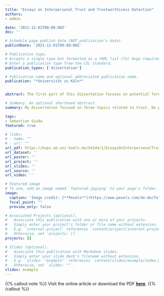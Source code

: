 ```yaml
---
title: "Essays on Interpersonal Trust and Trustworthiness Detection"
authors:
- admin

date: '2021-12-01T00:00:00Z'
doi: ''

# Schedule page publish date (NOT publication's date).
publishDate: '2021-12-01T00:00:00Z'

# Publication type.
# Accepts a single type but formatted as a YAML list (for Hugo requirements).
# Enter a publication type from the CSL standard.
publication_types: ['dissertation']

# Publication name and optional abbreviated publication name.
publication: "*Universität zu Köln*"


abstract: The first part of this dissertation focuses on potential foreign language effects on trust. Research shows that the use of a foreign language may alter people’s choices. Thus, interpersonal trust could also be susceptible to such effects. However, although the use of foreign language influenced choices in moral dilemmas, we did not find foreign language effects on trust or trustworthiness decisions. These findings are in line with the idea that interpersonal trust is principled. The second part of this dissertation focuses on trust accuracy. Judgments about people’s trustworthiness are made frequently and have important real-life consequences. However, the accuracy of these judgments is debated. I therefore systematically reviewed the current evidence for accurate trustworthiness detection. The overall evidence for accuracy was mixed; while the evidence for accurate trustworthiness detection from neutral photographs was limited, trustworthiness detection appeared to be more accurate when the rater and target interacted, when the target presentation resembled face-to-face contact, and when the target presentations contained cues or signals about the target’s trustworthiness. The third part of this dissertation empirically investigated trustworthiness detection accuracy. Results indicated that trustors’ specific trustworthiness detection was inaccurate when the participants had only limited time to get acquainted (Study 1) but was accurate when the participants were acquainted (Studies 2–4). Moreover, this accuracy was mediated by the simple heuristic “do I have a good relationship with this person?” (Studies 3–4). Importantly, while trustors accurately detected whether a trustee would be trustworthy toward them, they failed to detect whether a trustee would be trustworthy in general (Studies 3–4). Thus, rather than asking whether people know who is generally trustworthy, the more relevant question to ask is whether people know whom they can personally trust.

# Summary. An optional shortened abstract.
summary: My dissertation focused on three topics related to trust. Do people trust differently in their first vs. second language? Do people know whom to trust? Does the acquaintanceship between people predict how accurate they are at detecting trustworthiness?

tags:
- Sebastian Siuda
featured: true

# links:
# - name: ""
# - url: ""
url_pdf: https://kups.ub.uni-koeln.de/54144/1/EssaysOnInterpersonalTrustAndTrustworthinessDetection.pdf
url_dataset: ''
url_poster: ''
url_project: ''
url_slides: ''
url_source: ''
url_video: ''

# Featured image
# To use, add an image named `featured.jpg/png` to your page's folder. 
image:
  caption: 'Image credit: [**Pexels**](https://www.pexels.com/de-de/foto/brille-auf-einem-aufgeschlagenen-buch-2908773/)'
  focal_point: ""
  preview_only: false

# Associated Projects (optional).
#   Associate this publication with one or more of your projects.
#   Simply enter your project's folder or file name without extension.
#   E.g. `internal-project` references `content/project/internal-project/index.md`.
#   Otherwise, set `projects: []`.
projects: []

# Slides (optional).
#   Associate this publication with Markdown slides.
#   Simply enter your slide deck's filename without extension.
#   E.g. `slides: "example"` references `content/slides/example/index.md`.
#   Otherwise, set `slides: ""`.
slides: example
---
```


{{% callout note %}}
Visit the online article or download the PDF [**here**](https://kups.ub.uni-koeln.de/54144/).
{{% /callout %}}